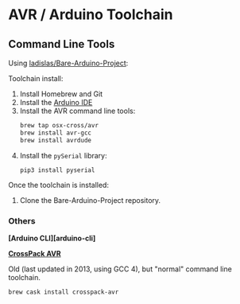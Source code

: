 # AVR / Arduino Toolchain

## Command Line Tools

Using [ladislas/Bare-Arduino-Project](https://github.com/ladislas/Bare-Arduino-Project):

Toolchain install:
1. Install Homebrew and Git
1. Install the [Arduino IDE](https://www.arduino.cc/en/main/software)
1. Install the AVR command line tools:
   ```bash
   brew tap osx-cross/avr
   brew install avr-gcc
   brew install avrdude
   ```
1. Install the `pySerial` library:
   ```
   pip3 install pyserial
   ```
Once the toolchain is installed:
1. Clone the Bare-Arduino-Project repository.

### Others

**[Arduino CLI][arduino-cli]**

[arduion-cli]: <>

**[CrossPack AVR][crosspack]**

Old (last updated in 2013, using GCC 4), but "normal" command line toolchain.

```brew cask install crosspack-avr```

[crosspack]: <>
